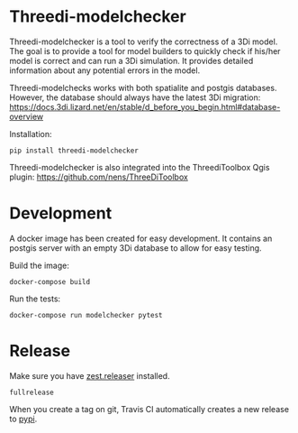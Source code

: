 # Threedi-modelchecker

Threedi-modelchecker is a tool to verify the correctness of a 3Di model.
The goal is to provide a tool for model builders to quickly check if his/her 
model is correct and can run a 3Di simulation. It provides detailed 
information about any potential errors in the model.

Threedi-modelchecks works with both spatialite and postgis databases. However, 
the database should always have the latest 3Di migration: https://docs.3di.lizard.net/en/stable/d_before_you_begin.html#database-overview 

Installation:

    pip install threedi-modelchecker


Threedi-modelchecker is also integrated into the ThreediToolbox Qgis plugin: https://github.com/nens/ThreeDiToolbox

# Development

A docker image has been created for easy development. It contains an postgis 
server with an empty 3Di database to allow for easy testing.

Build the image:

    docker-compose build

Run the tests:

    docker-compose run modelchecker pytest

# Release

Make sure you have [zest.releaser](https://zestreleaser.readthedocs.io/en/latest/) installed. 

    fullrelease

When you create a tag on git, Travis CI automatically creates a new release to [pypi](https://pypi.org/project/threedi-modelchecker/).
